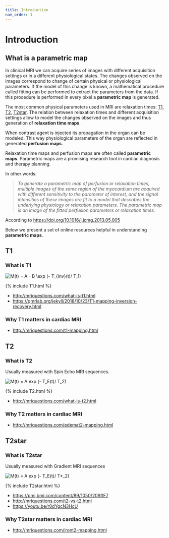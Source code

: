 ```yaml
---
title: Introduction
nav_order: 1
---
```


# Introduction

## What is a parametric map

In clinical MRI we can acquire series of images with different acquisition settings or in a different physiological states. The changes observed on the images correspond to change of certain physical or physiological parameters. If the model of this change is known, a mathematical procedure called fitting can be performed to extract the parameters from the data. If this procedure is performed in every pixel a **parametric map** is generated.

The most common physical parameters used in MRI are relaxation times: [T1](#t1), [T2](#t2), [T2star](#t2star). The relation between relaxation times and different acquisition settings allow to model the changes observed on the images and thus generation of **relaxation time maps**.

When contrast agent is injected its propagation in the organ can be modeled. This way physiological parameters of the organ are reflected in generated **perfusion maps**.

Relaxation time maps and perfusion maps are often called **parametric maps**. Parametric maps are a promising research tool in cardiac diagnosis and therapy planning.

In other words:
> *To generate a parametric map of perfusion or relaxation times, multiple images of the same region of the myocardium are acquired with different sensitivity to the parameter of interest, and the signal intensities of these images are fit to a model that describes the underlying physiology or relaxation parameters. The parametric map is an image of the fitted perfusion parameters or relaxation times.*

According to <https://doi.org/10.1016/j.jcmg.2013.05.005>

Below we present a set of online resources helpful in understanding **parametric maps**.

## T1

### What is T1
<!-- <https://www.codecogs.com/latex/eqneditor.php> -->
<img src="https://latex.codecogs.com/gif.latex?M(t)&space;=&space;A&space;-&space;B&space;\exp&space;(-&space;T_{inv}(t)/&space;T_1)" title="M(t) = A - B \exp (- T_{inv}(t)/ T_1)" />

{% include T1.html %}

* <http://mriquestions.com/what-is-t1.html>
* <https://qmrlab.org/jekyll/2018/10/23/T1-mapping-inversion-recovery.html>

### Why T1 matters in cardiac MRI
* <http://mriquestions.com/t1-mapping.html>

## T2

### What is T2
Usually measured with Spin Echo MRI sequences.

<img src="https://latex.codecogs.com/gif.latex?M(t)&space;=&space;A&space;exp&space;(-&space;T_E(t)/&space;T_2)" title="M(t) = A exp (- T_E(t)/ T_2)" />

{% include T2.html %}

* <http://mriquestions.com/what-is-t2.html>

### Why T2 matters in cardiac MRI
* <http://mriquestions.com/edemat2-mapping.html>

## T2star

### What is T2star
Usually measured with Gradient MRI sequences

<img src="https://latex.codecogs.com/gif.latex?M(t)&space;=&space;A&space;exp&space;(-&space;T_E(t)/&space;T*_2)" title="M(t) = A exp (- T_E(t)/ T*_2)" />

{% include T2star.html %}

* <https://pmj.bmj.com/content/89/1050/209#F7>
* <http://mriquestions.com/t2-vs-t2.html>
* <https://youtu.be/r0dYgcN3HcU>

### Why T2star matters in cardiac MRI

* <http://mriquestions.com/iront2-mapping.html>
